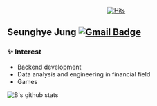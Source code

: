 <div align=center>
  
  [![Hits](https://hits.seeyoufarm.com/api/count/incr/badge.svg?url=https%3A%2F%2Fgithub.com%2FjaySHKorea%2FjaySHKorea&count_bg=%2379C83D&title_bg=%23555555&icon=&icon_color=%23E7E7E7&title=hits&edge_flat=false)](https://hits.seeyoufarm.com)

</div>

## Seunghye Jung       [![Gmail Badge](https://img.shields.io/badge/Gmail-d14836?style=flat-square&logo=Gmail&logoColor=white&link=mailto:seung2586@gmail.com)](mailto:seung2586@gmail.com)

### ✨ Interest
- Backend development
- Data analysis and engineering in financial field
- Games

![B's github stats](https://github-readme-stats.vercel.app/api?username=jaySHKorea)
<!--
**jaySHKorea/jaySHKorea** is a ✨ _special_ ✨ repository because its `README.md` (this file) appears on your GitHub profile.

Here are some ideas to get you started:

- 🔭 I’m currently working on ...
- 🌱 I’m currently learning ...
- 👯 I’m looking to collaborate on ...
- 🤔 I’m looking for help with ...
- 💬 Ask me about ...
- 📫 How to reach me: ...
- 😄 Pronouns: ...
- ⚡ Fun fact: ...
-->
